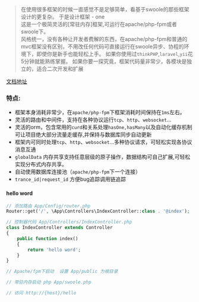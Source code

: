 > 在使用很多框架的时候一直感觉不是足够简单，看基于swoole的那些框架设计的更复杂。
> 于是设计框架 - one  
> 这是一个极简灵活的[常驻内存]框架,可运行在apache/php-fpm或者swoole下。    
> 风格统一，没有各种让开发者费解的东西，在apache/php-fpm和普通的mvc框架没有区别，不用改任何代码可直接运行在swoole异步、协程的环境下，即使你是新手也能轻松上手。
> 如果你使用过`thinkPHP`,`laravel`,`yii`花5分钟就能熟练掌握。
> 如果你要一探究竟，框架代码量非常少，各模块是独立的，适合二次开发和扩展

[文档地址](https://www.kancloud.cn/vic-one/php-one/826876)


### 特点:

- 框架本身消耗非常少，在`apache/php-fpm`下框架消耗时间保持在`1ms`左右。
- 灵活的路由和中间件，支持在各种协议运行`tcp`、`http`、`websocket`...
- 灵活的orm，包含常用的`curd`和关系处理`hasOne,hasMany`以及自动化缓存机制可让项目绝大部分流量走缓存,并保持与数据库同步自动更新
- 框架内可同时处理`tcp`、`http`、`websocket`...多种协议请求，可轻松实现各协议消息互通
- `globalData` 内存共享支持任意层级的原子操作，数据结构可自己扩展,可轻松实现分布式内存共享。
- 自动使用数据库连接池（`apache/php-fpm`下一个连接）
- `trance_id|request_id` 方便bug追踪调用链追踪


#### hello word

```php
// 添加路由 App/Config/router.php
Router::get('/', \App\Controllers\IndexController::class . '@index');

// 控制器代码 App/Controllers/IndexController.php
class IndexController extends Controller
{
    public function index()
    {
        return 'hello word';
    }
}

// Apache/fpm下启动  设置 App/public 为根目录

// 常驻内存启动 php App/swoole.php

// 访问 http://{host}/hello

```
